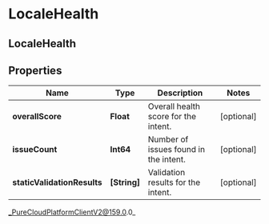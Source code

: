 # LocaleHealth

## LocaleHealth

## Properties

|Name | Type | Description | Notes|
|------------ | ------------- | ------------- | -------------|
| **overallScore** | **Float** | Overall health score for the intent. | [optional] |
| **issueCount** | **Int64** | Number of issues found in the intent. | [optional] |
| **staticValidationResults** | **[String]** | Validation results for the intent. | [optional] |



_PureCloudPlatformClientV2@159.0.0_
